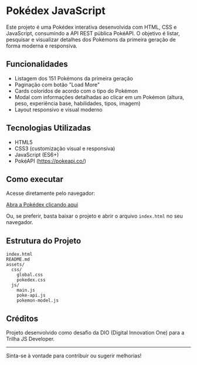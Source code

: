 # Pokédex JavaScript

Este projeto é uma Pokédex interativa desenvolvida com HTML, CSS e JavaScript, consumindo a API REST pública PokéAPI. O objetivo é listar, pesquisar e visualizar detalhes dos Pokémons da primeira geração de forma moderna e responsiva.

## Funcionalidades

- Listagem dos 151 Pokémons da primeira geração
- Paginação com botão "Load More"
- Cards coloridos de acordo com o tipo do Pokémon
- Modal com informações detalhadas ao clicar em um Pokémon (altura, peso, experiência base, habilidades, tipos, imagem)
- Layout responsivo e visual moderno

## Tecnologias Utilizadas

- HTML5
- CSS3 (customização visual e responsiva)
- JavaScript (ES6+)
- PokéAPI (https://pokeapi.co/)

## Como executar

Acesse diretamente pelo navegador:

[Abra a Pokédex clicando aqui](./index.html)

Ou, se preferir, basta baixar o projeto e abrir o arquivo `index.html` no seu navegador.

## Estrutura do Projeto

```
index.html
README.md
assets/
  css/
    global.css
    pokedex.css
  js/
    main.js
    poke-api.js
    pokemon-model.js
```

## Créditos

Projeto desenvolvido como desafio da DIO (Digital Innovation One) para a Trilha JS Developer.

---

Sinta-se à vontade para contribuir ou sugerir melhorias!

